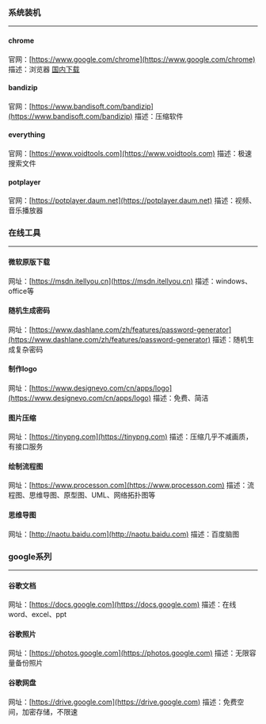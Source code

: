 ### 系统装机
---

#### chrome
官网：[https://www.google.com/chrome](https://www.google.com/chrome)
描述：浏览器    [国内下载](https://github.com/wuball/pan/raw/master/chrome/ChromeStandaloneSetup64.exe)

#### bandizip
官网：[https://www.bandisoft.com/bandizip](https://www.bandisoft.com/bandizip)
描述：压缩软件

#### everything
官网：[https://www.voidtools.com](https://www.voidtools.com)
描述：极速搜索文件

#### potplayer
官网：[https://potplayer.daum.net](https://potplayer.daum.net)
描述：视频、音乐播放器

### 在线工具
---
#### 微软原版下载
网址：[https://msdn.itellyou.cn](https://msdn.itellyou.cn)
描述：windows、office等

#### 随机生成密码
网址：[https://www.dashlane.com/zh/features/password-generator](https://www.dashlane.com/zh/features/password-generator)
描述：随机生成复杂密码

#### 制作logo
网址：[https://www.designevo.com/cn/apps/logo](https://www.designevo.com/cn/apps/logo)
描述：免费、简洁

#### 图片压缩
网址：[https://tinypng.com](https://tinypng.com)
描述：压缩几乎不减画质，有接口服务

#### 绘制流程图
网址：[https://www.processon.com](https://www.processon.com)
描述：流程图、思维导图、原型图、UML、网络拓扑图等

#### 思维导图
网址：[http://naotu.baidu.com](http://naotu.baidu.com)
描述：百度脑图

### google系列
---
#### 谷歌文档
网址：[https://docs.google.com](https://docs.google.com)
描述：在线 word、excel、ppt

#### 谷歌照片
网址：[https://photos.google.com](https://photos.google.com)
描述：无限容量备份照片

#### 谷歌网盘
网址：[https://drive.google.com](https://drive.google.com)
描述：免费空间，加密存储，不限速
